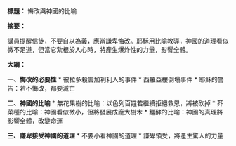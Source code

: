 **標題：** 悔改與神國的比喻

**摘要：**

講員提醒信徒，不要自以為義，應當謙卑悔改。耶穌用比喻教導，神國的道理看似微不足道，但當它紮根於人心時，將產生爆炸性的力量，影響全體。

**大綱：**

**一、悔改的必要性**
    * 彼拉多殺害加利利人的事件
    * 西羅亞樓倒塌事件
    * 耶穌的警告：若不悔改，都要滅亡

**二、神國的比喻**
    * 無花果樹的比喻：以色列百姓若繼續拒絕救恩，將被砍掉
    * 芥菜種的比喻：神國看似微小，但將發展成龐大樹木
    * 麵酵的比喻：神國的真理將影響全體，改變命運

**三、謙卑接受神國的道理**
    * 不要小看神國的道理
    * 謙卑領受，將產生驚人的力量